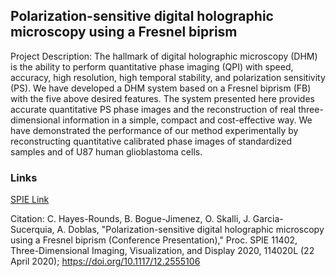 ## Polarization-sensitive digital holographic microscopy using a Fresnel biprism

Project Description: 
The hallmark of digital holographic microscopy (DHM) is the ability to perform quantitative phase imaging (QPI) with speed, accuracy, high resolution, high temporal stability, and polarization sensitivity (PS). We have developed a DHM system based on a Fresnel biprism (FB) with the five above desired features. The system presented here provides accurate quantitative PS phase images and the reconstruction of real three-dimensional information in a simple, compact and cost-effective way. We have demonstrated the performance of our method experimentally by reconstructing quantitative calibrated phase images of standardized samples and of U87 human glioblastoma cells.

### Links

[SPIE Link](https://www.spiedigitallibrary.org/conference-proceedings-of-spie/11402/114020L/Polarization-sensitive-digital-holographic-microscopy-using-a-Fresnel-biprism-Conference/10.1117/12.2555106.short)

Citation: C. Hayes-Rounds, B. Bogue-Jimenez, O. Skalli, J. Garcia-Sucerquia, A. Doblas, "Polarization-sensitive digital holographic microscopy using a Fresnel biprism (Conference Presentation)," Proc. SPIE 11402, Three-Dimensional Imaging, Visualization, and Display 2020, 114020L (22 April 2020); https://doi.org/10.1117/12.2555106 
